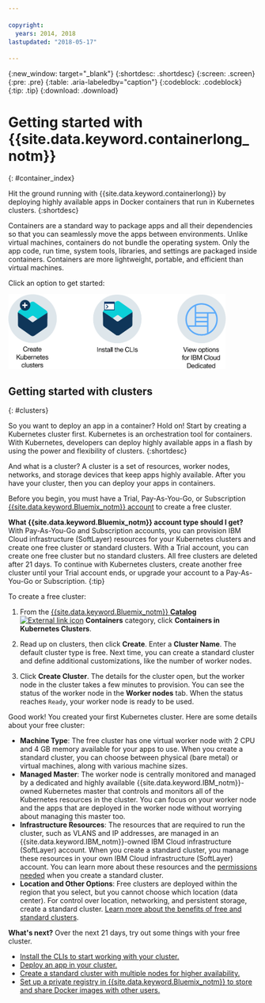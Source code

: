 ```yaml
---

copyright:
  years: 2014, 2018
lastupdated: "2018-05-17"

---
```


{:new_window: target="_blank"}
{:shortdesc: .shortdesc}
{:screen: .screen}
{:pre: .pre}
{:table: .aria-labeledby="caption"}
{:codeblock: .codeblock}
{:tip: .tip}
{:download: .download}



# Getting started with {{site.data.keyword.containerlong_notm}}
{: #container_index}

Hit the ground running with {{site.data.keyword.containerlong}} by deploying highly available apps in Docker containers that run in Kubernetes clusters.
{:shortdesc}

Containers are a standard way to package apps and all their dependencies so that you can seamlessly move the apps between environments. Unlike virtual machines, containers do not bundle the operating system. Only the app code, run time, system tools, libraries, and settings are packaged inside containers. Containers are more lightweight, portable, and efficient than virtual machines.


Click an option to get started:

<img usemap="#home_map" border="0" class="image" id="image_ztx_crb_f1b" src="images/cs_public_dedicated_options.png" width="440" alt="Click an icon to get started quickly with {{site.data.keyword.containershort_notm}}. With {{site.data.keyword.Bluemix_dedicated_notm}}, click this icon to see your options." style="width:440px;" />
<map name="home_map" id="home_map">
<area href="#clusters" alt="Getting started with Kubernetes clusters in {{site.data.keyword.Bluemix_notm}}" title="Getting started with Kubernetes clusters in {{site.data.keyword.Bluemix_notm}}" shape="rect" coords="-7, -8, 108, 211" />
<area href="cs_cli_install.html" alt="Install the CLIs." title="Install the CLIs." shape="rect" coords="155, -1, 289, 210" />
<area href="cs_dedicated.html#dedicated_environment" alt="{{site.data.keyword.Bluemix_dedicated_notm}} cloud environment" title="{{site.data.keyword.Bluemix_notm}} cloud environment" shape="rect" coords="326, -10, 448, 218" />
</map>


## Getting started with clusters
{: #clusters}

So you want to deploy an app in a container? Hold on! Start by creating a Kubernetes cluster first. Kubernetes is an orchestration tool for containers. With Kubernetes, developers can deploy highly available apps in a flash by using the power and flexibility of clusters.
{:shortdesc}

And what is a cluster? A cluster is a set of resources, worker nodes, networks, and storage devices that keep apps highly available. After you have your cluster, then you can deploy your apps in containers.

Before you begin, you must have a Trial, Pay-As-You-Go, or Subscription [{{site.data.keyword.Bluemix_notm}} account](https://console.bluemix.net/registration/) to create a free cluster.

**What {{site.data.keyword.Bluemix_notm}} account type should I get?** With Pay-As-You-Go and Subscription accounts, you can provision IBM Cloud infrastructure (SoftLayer) resources for your Kubernetes clusters and create one free cluster or standard clusters. With a Trial account, you can create one free cluster but no standard clusters. All free clusters are deleted after 21 days. To continue with Kubernetes clusters, create another free cluster until your Trial account ends, or upgrade your account to a Pay-As-You-Go or Subscription.
{:tip}

To create a free cluster:

1.  From the [{{site.data.keyword.Bluemix_notm}} **Catalog** ![External link icon](../icons/launch-glyph.svg "External link icon")](https://console.bluemix.net/catalog/?category=containers) **Containers** category, click **Containers in Kubernetes Clusters**.

2.  Read up on clusters, then click **Create**. Enter a **Cluster Name**. The default cluster type is free. Next time, you can create a standard cluster and define additional customizations, like the number of worker nodes.

3.  Click **Create Cluster**. The details for the cluster open, but the worker node in the cluster takes a few minutes to provision. You can see the status of the worker node in the **Worker nodes** tab. When the status reaches `Ready`, your worker node is ready to be used.

Good work! You created your first Kubernetes cluster. Here are some details about your free cluster:

*   **Machine Type**: The free cluster has one virtual worker node with 2 CPU and 4 GB memory available for your apps to use. When you create a standard cluster, you can choose between physical (bare metal) or virtual machines, along with various machine sizes.
*   **Managed Master**: The worker node is centrally monitored and managed by a dedicated and highly available {{site.data.keyword.IBM_notm}}-owned Kubernetes master that controls and monitors all of the Kubernetes resources in the cluster. You can focus on your worker node and the apps that are deployed in the worker node without worrying about managing this master too.
*   **Infrastructure Resources**: The resources that are required to run the cluster, such as VLANS and IP addresses, are managed in an {{site.data.keyword.IBM_notm}}-owned IBM Cloud infrastructure (SoftLayer) account. When you create a standard cluster, you manage these resources in your own IBM Cloud infrastructure (SoftLayer) account. You can learn more about these resources and the [permissions needed](cs_users.html#infra_access) when you create a standard cluster.
*   **Location and Other Options**: Free clusters are deployed within the region that you select, but you cannot choose which location (data center). For control over location, networking, and persistent storage, create a standard cluster. [Learn more about the benefits of free and standard clusters](cs_why.html#cluster_types).


**What's next?**
Over the next 21 days, try out some things with your free cluster.

* [Install the CLIs to start working with your cluster.](cs_cli_install.html#cs_cli_install)
* [Deploy an app in your cluster.](cs_app.html#app_cli)
* [Create a standard cluster with multiple nodes for higher availability.](cs_clusters.html#clusters_ui)
* [Set up a private registry in {{site.data.keyword.Bluemix_notm}} to store and share Docker images with other users.](/docs/services/Registry/index.html)

